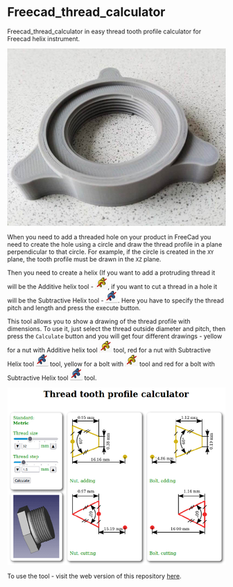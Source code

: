 # Freecad_thread_calculator
Freecad_thread_calculator in easy thread tooth profile calculator for Freecad helix instrument.

![Example](/img/th_gaika.jpg)

When you need to add a threaded hole on your product in FreeCad you need to create the hole using a circle and draw the thread profile in a plane perpendicular to that circle. For example, if the circle is created in the `XY` plane, the tooth profile must be drawn in the `XZ` plane. 

Then you need to create a helix (If you want to add a protruding thread it will be the Additive helix tool - ![Additive](/img/helix_plus.png), if you want to cut a thread in a hole it will be the Subtractive Helix tool - ![Subtractive](/img/helix_minus.png). Here you have to specify the thread pitch and length and press the execute button. 

This tool allows you to show a drawing of the thread profile with dimensions. To use it, just select the thread outside diameter and pitch, then press the `Calculate` button and you will get four different drawings - yellow for a nut with Additive helix tool ![Additive](/img/helix_plus.png) tool, red for a nut with Subtractive Helix tool ![Subtractive](/img/helix_minus.png) tool, yellow for a bolt with ![Additive](/img/helix_plus.png) tool and red for a bolt with Subtractive Helix tool ![Subtractive](/img/helix_minus.png) tool.

![Screenshot](/img/th_calc.png)

To use the tool - visit the web version of this repository [here](https://bigbigmdm.github.io/Freecad_thread_calculator/).
